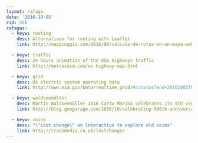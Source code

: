```yaml
---
layout: rafaga
date: '2016-10-05'
rid: 550
rafagas:
  - keyw: routing
    desc: Alternatives for routing with Leaflet
    link: http://mappinggis.com/2016/08/calculo-de-rutas-en-un-mapa-web-de-leaflet/

  - keyw: traffic
    desc: 24 hours animation of the USA highways traffic
    link: http://metrocosm.com/us-highway-map.html

  - keyw: grid
    desc: US electric system operating data
    link: http://www.eia.gov/beta/realtime_grid/#/status?end=20161002T00

  - keyw: waldseemüller
    desc: Martin Waldseemüller 1516 Carta Marina celebrates its 5th century
    link: http://blog.geogarage.com/2016/10/celebrating-500th-anniversary-of-martin.html

  - keyw: coins
    desc: "\"Lost change\" an interactive to explore old coins"
    link: http://tracemedia.co.uk/lostchange/
---
```


